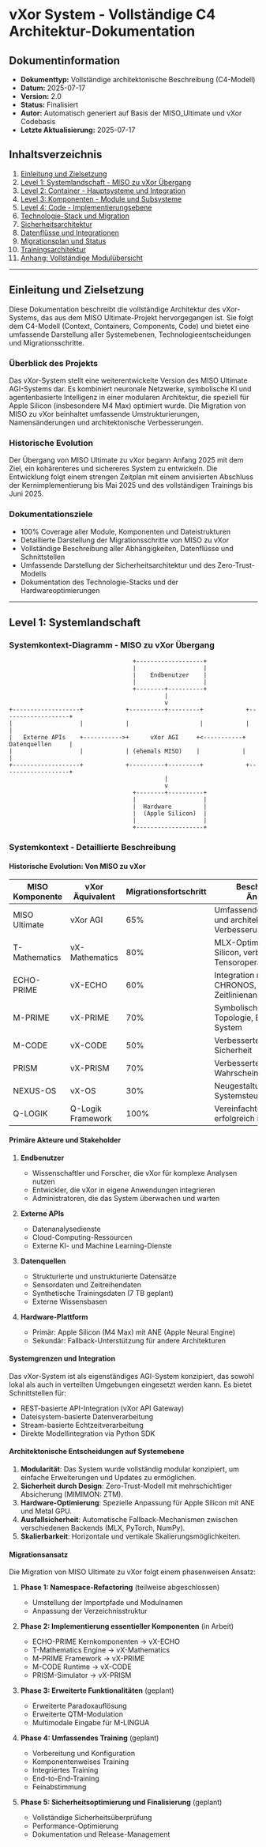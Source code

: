# vXor System - Vollständige C4 Architektur-Dokumentation

## Dokumentinformation
- **Dokumenttyp:** Vollständige architektonische Beschreibung (C4-Modell)
- **Datum:** 2025-07-17
- **Version:** 2.0
- **Status:** Finalisiert
- **Autor:** Automatisch generiert auf Basis der MISO_Ultimate und vXor Codebasis
- **Letzte Aktualisierung:** 2025-07-17

## Inhaltsverzeichnis

1. [Einleitung und Zielsetzung](#einleitung-und-zielsetzung)
2. [Level 1: Systemlandschaft - MISO zu vXor Übergang](#level-1-systemlandschaft)
3. [Level 2: Container - Hauptsysteme und Integration](#level-2-container)
4. [Level 3: Komponenten - Module und Subsysteme](#level-3-komponenten)
5. [Level 4: Code - Implementierungsebene](#level-4-code)
6. [Technologie-Stack und Migration](#technologie-stack-und-migration)
7. [Sicherheitsarchitektur](#sicherheitsarchitektur)
8. [Datenflüsse und Integrationen](#datenflüsse-und-integrationen)
9. [Migrationsplan und Status](#migrationsplan-und-status)
10. [Trainingsarchitektur](#trainingsarchitektur)
11. [Anhang: Vollständige Modulübersicht](#anhang-vollständige-modulübersicht)

---

## Einleitung und Zielsetzung

Diese Dokumentation beschreibt die vollständige Architektur des vXor-Systems, das aus dem MISO Ultimate-Projekt hervorgegangen ist. Sie folgt dem C4-Modell (Context, Containers, Components, Code) und bietet eine umfassende Darstellung aller Systemebenen, Technologieentscheidungen und Migrationsschritte.

### Überblick des Projekts

Das vXor-System stellt eine weiterentwickelte Version des MISO Ultimate AGI-Systems dar. Es kombiniert neuronale Netzwerke, symbolische KI und agentenbasierte Intelligenz in einer modularen Architektur, die speziell für Apple Silicon (insbesondere M4 Max) optimiert wurde. Die Migration von MISO zu vXor beinhaltet umfassende Umstrukturierungen, Namensänderungen und architektonische Verbesserungen.

### Historische Evolution

Der Übergang von MISO Ultimate zu vXor begann Anfang 2025 mit dem Ziel, ein kohärenteres und sichereres System zu entwickeln. Die Entwicklung folgt einem strengen Zeitplan mit einem anvisierten Abschluss der Kernimplementierung bis Mai 2025 und des vollständigen Trainings bis Juni 2025.

### Dokumentationsziele

- 100% Coverage aller Module, Komponenten und Dateistrukturen
- Detaillierte Darstellung der Migrationsschritte von MISO zu vXor
- Vollständige Beschreibung aller Abhängigkeiten, Datenflüsse und Schnittstellen
- Umfassende Darstellung der Sicherheitsarchitektur und des Zero-Trust-Modells
- Dokumentation des Technologie-Stacks und der Hardwareoptimierungen

---

## Level 1: Systemlandschaft

### Systemkontext-Diagramm - MISO zu vXor Übergang

```
                                   +-------------------+
                                   |                   |
                                   |    Endbenutzer    |
                                   |                   |
                                   +--------+----------+
                                            |
                                            v
+-------------------+            +----------+---------+            +-------------------+
|                   |            |                    |            |                   |
|   Externe APIs    +----------->+      vXor AGI     +<-----------+  Datenquellen     |
|                   |            | (ehemals MISO)    |            |                   |
+-------------------+            +----------+---------+            +-------------------+
                                            |
                                            v
                                   +--------+----------+
                                   |                   |
                                   |  Hardware         |
                                   |  (Apple Silicon)  |
                                   |                   |
                                   +-------------------+
```

### Systemkontext - Detaillierte Beschreibung

#### Historische Evolution: Von MISO zu vXor

| MISO Komponente | vXor Äquivalent | Migrationsfortschritt | Beschreibung der Änderungen |
|----------------|----------------|---------------------|----------------------------|
| MISO Ultimate | vXor AGI | 65% | Umfassendes Rebranding und architektonische Verbesserung |
| T-Mathematics | vX-Mathematics | 80% | MLX-Optimierung für Apple Silicon, verbesserte Tensoroperationen |
| ECHO-PRIME | vX-ECHO | 60% | Integration mit VX-CHRONOS, verbesserte Zeitlinienanalyse |
| M-PRIME | vX-PRIME | 70% | Symbolische Mathematik, Topologie, Babylonisches System |
| M-CODE | vX-CODE | 50% | Verbesserte Laufzeit und Sicherheit |
| PRISM | vX-PRISM | 70% | Verbesserte Wahrscheinlichkeitssimulation |
| NEXUS-OS | vX-OS | 30% | Neugestaltung der Systemsteuerung |
| Q-LOGIK | Q-Logik Framework | 100% | Vereinfachte Version erfolgreich implementiert |

#### Primäre Akteure und Stakeholder

1. **Endbenutzer**
   - Wissenschaftler und Forscher, die vXor für komplexe Analysen nutzen
   - Entwickler, die vXor in eigene Anwendungen integrieren
   - Administratoren, die das System überwachen und warten

2. **Externe APIs**
   - Datenanalysedienste
   - Cloud-Computing-Ressourcen
   - Externe KI- und Machine Learning-Dienste

3. **Datenquellen**
   - Strukturierte und unstrukturierte Datensätze
   - Sensordaten und Zeitreihendaten
   - Synthetische Trainingsdaten (7 TB geplant)
   - Externe Wissensbasen

4. **Hardware-Plattform**
   - Primär: Apple Silicon (M4 Max) mit ANE (Apple Neural Engine)
   - Sekundär: Fallback-Unterstützung für andere Architekturen

#### Systemgrenzen und Integration

Das vXor-System ist als eigenständiges AGI-System konzipiert, das sowohl lokal als auch in verteilten Umgebungen eingesetzt werden kann. Es bietet Schnittstellen für:

- REST-basierte API-Integration (vXor API Gateway)
- Dateisystem-basierte Datenverarbeitung
- Stream-basierte Echtzeitverarbeitung
- Direkte Modellintegration via Python SDK

#### Architektonische Entscheidungen auf Systemebene

1. **Modularität**: Das System wurde vollständig modular konzipiert, um einfache Erweiterungen und Updates zu ermöglichen.
2. **Sicherheit durch Design**: Zero-Trust-Modell mit mehrschichtiger Absicherung (MIMIMON: ZTM).
3. **Hardware-Optimierung**: Spezielle Anpassung für Apple Silicon mit ANE und Metal GPU.
4. **Ausfallsicherheit**: Automatische Fallback-Mechanismen zwischen verschiedenen Backends (MLX, PyTorch, NumPy).
5. **Skalierbarkeit**: Horizontale und vertikale Skalierungsmöglichkeiten.

#### Migrationsansatz

Die Migration von MISO Ultimate zu vXor folgt einem phasenweisen Ansatz:

1. **Phase 1: Namespace-Refactoring** (teilweise abgeschlossen)
   - Umstellung der Importpfade und Modulnamen
   - Anpassung der Verzeichnisstruktur

2. **Phase 2: Implementierung essentieller Komponenten** (in Arbeit)
   - ECHO-PRIME Kernkomponenten → vX-ECHO
   - T-Mathematics Engine → vX-Mathematics
   - M-PRIME Framework → vX-PRIME
   - M-CODE Runtime → vX-CODE
   - PRISM-Simulator → vX-PRISM

3. **Phase 3: Erweiterte Funktionalitäten** (geplant)
   - Erweiterte Paradoxauflösung
   - Erweiterte QTM-Modulation
   - Multimodale Eingabe für M-LINGUA

4. **Phase 4: Umfassendes Training** (geplant)
   - Vorbereitung und Konfiguration
   - Komponentenweises Training
   - Integriertes Training
   - End-to-End-Training
   - Feinabstimmung

5. **Phase 5: Sicherheitsoptimierung und Finalisierung** (geplant)
   - Vollständige Sicherheitsüberprüfung
   - Performance-Optimierung
   - Dokumentation und Release-Management
